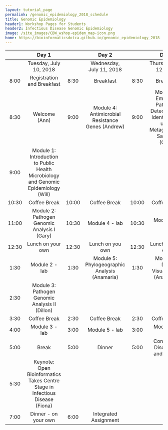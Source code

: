 ```yaml
---
layout: tutorial_page
permalink: /genomic_epidemiology_2018_schedule
title: Genomic Epidemiology
header1: Workshop Pages for Students
header2: Infectious Disease Genomic Epidemiology
image: /site_images/CBW_wshop-epidem_map-icon.png
home: https://bioinformaticsdotca.github.io/genomic_epidemiology_2018
---
```


| | **Day 1** | | **Day 2** | | **Day 3** |
| :---: | :---: | :---: | :---: | :---: | :---: |  
| | Tuesday, July 10, 2018 | | Wednesday, July 11, 2018 | | Thursday, July 12, 2018 |  
| 8:00 | Registration and Breakfast | 8:30 | Breakfast | 8:30 | Breakfast |
| 8:30 | Welcome (Ann) | 9:00 | Module 4: Antimicrobial Resistance Genes (Andrew) | 9:00 | Module 6: Emerging Pathogen Detection and Identification using Metagenomics Samples (Gary) |
| 9:00 | Module 1: Introduction to Public Health Microbiology and Genomic Epidemiology (Will) | | | | |
| 10:30 | Coffee Break | 10:00 | Coffee Break | 10:00 | Coffee Break |
| 11:00 | Module 2: Pathogen Genomic Analysis I (Gary) | 10:30 | Module 4 - lab | 10:30 | Module 6 - lab|
| 12:30 | Lunch on your own | 12:30 | Lunch on you own | 12:30 | Lunch on your own |
| 1:30 | Module 2 - lab | 1:30 | Module 5: Phylogeographic Analysis (Anamaria) | 1:30 | Module 7: Data Visualization (Anamaria) |
| 2:30 | Module 3: Pathogen Genomic Analysis II (Dillon) | | | | |
| 3:30 | Coffee Break | 2:30 | Coffee Break | 2:30 | Coffee Break |
| 4:00 | Module 3 - lab | 3:00 | Module 5 - lab | 3:00 | Module 7 - lab |
| 5:00 | Break | 5:00 | Dinner | 5:00 | Concluding Discussion and Survey |  
| 5:30 | Keynote: Open Bioinformatics Takes Centre Stage in Infectious Disease (Fiona) | | | | |  
| 7:00 | Dinner - on your own | 6:00 | Integrated Assignment | |
